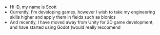 - Hi :D, my name is Scott
- Currently, I'm developing games, however I wish to take my engineering skills higher and apply them in fields such as bionics
- And recently, I have moved away from Unity for 2D game development, and have started using Godot (would really reccomend


<!---
ScoutLord219/ScoutLord219 is a ✨ special ✨ repository because its `README.md` (this file) appears on your GitHub profile.
You can click the Preview link to take a look at your changes.
--->
